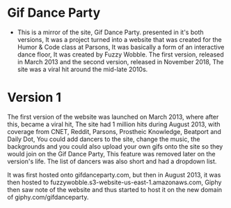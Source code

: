 # Gif Dance Party
- This is a mirror of the site, Gif Dance Party. presented in it's both versions, It was a project turned into a website that was created for the Humor & Code class at Parsons, It was basically a form of an interactive dance floor, It was created by Fuzzy Wobble.
The first version, released in March 2013 and the second version, released in November 2018, The site was a viral hit around the mid-late 2010s.

# Version 1
The first version of the website was launched on March 2013, where after this, became a viral hit, The site had 1 million hits during August 2013, with coverage from CNET, Reddit, Parsons, Prostheic Knowledge, Beatport and Daily Dot, You could add dancers to the site, change the music, the backgrounds and you could also upload your own gifs onto the site so they would join on the Gif Dance Party, This feature was removed later on the version's life. The list of dancers was also short and had a dropdown list.

It was first hosted onto gifdanceparty.com, but then in August 2013, it was then hosted to fuzzywobble.s3-website-us-east-1.amazonaws.com, Giphy then saw note of the website and thus started to host it on the new domain of giphy.com/gifdanceparty.

 
